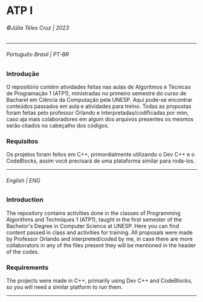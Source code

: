 # ATP I
###### &copy;Júlia Téles Cruz | 2023
________

###### Português-Brasil | PT-BR
### Introdução
O repositório contém atividades feitas nas aulas de Algoritmos e Técnicas de Programação 1 (ATP1), ministradas no primeiro semestre do curso de Bacharel em Ciência da Computação pela UNESP. 
Aqui pode-se encontrar conteúdos passados em aula e atividades para treino.
Todas as propostas foram feitas pelo professor Orlando e interpretadas/codificadas por mim, caso aja mais colaboradores em algum dos arquivos presentes
os mesmos serão citados no cabeçalho dos códigos. 

### Requisitos
Os projetos foram feitos em C++, primordialmente utilizando o Dev C++ e o CodeBlocks, assim você precisará de uma plataforma similar para roda-los. 
________

###### English | ENG
### Introduction
The repository contains activities done in the classes of Programming Algorithms and Techniques 1 (ATP1), taught in the first semester of the Bachelor's Degree in Computer Science at UNESP.
Here you can find content passed in class and activities for training.
All proposals were made by Professor Orlando and interpreted/coded by me, in case there are more collaborators in any of the files present
they will be mentioned in the header of the codes.

### Requirements
The projects were made in C++, primarily using Dev C++ and CodeBlocks, so you will need a similar platform to run them.

________
